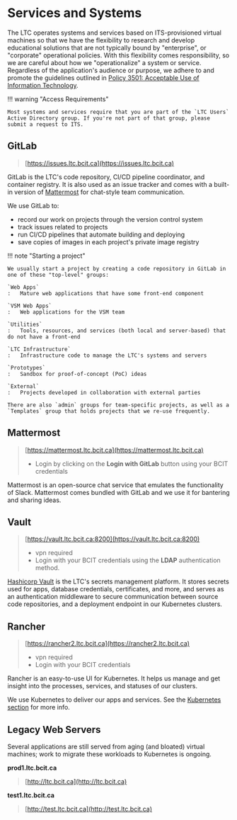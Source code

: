 # Services and Systems

The LTC operates systems and services based on ITS-provisioned virtual machines so that we have the flexibility to research and develop educational solutions that are not typically bound by "enterprise", or "corporate" operational policies. With this flexibility comes responsibility, so we are careful about how we "operationalize" a system or service. Regardless of the application's audience or purpose, we adhere to and promote the guidelines outlined in [Policy 3501: Acceptable Use of Information Technology](https://www.bcit.ca/files/pdf/policies/3501.pdf).

!!! warning "Access Requirements"

    Most systems and services require that you are part of the `LTC Users` Active Directory group. If you're not part of that group, please submit a request to ITS.

## GitLab

> [https://issues.ltc.bcit.ca](https://issues.ltc.bcit.ca)

GitLab is the LTC's code repository, CI/CD pipeline coordinator, and container registry. It is also used as an issue tracker and comes with a built-in version of [Mattermost](https://mattermost.com/) for chat-style team communication.

We use GitLab to:

* record our work on projects through the version control system
* track issues related to projects
* run CI/CD pipelines that automate building and deploying
* save copies of images in each project's private image registry

!!! note "Starting a project"

    We usually start a project by creating a code repository in GitLab in one of these "top-level" groups:

    `Web Apps`
    :   Mature web applications that have some front-end component

    `VSM Web Apps`
    :   Web applications for the VSM team

    `Utilities`
    :   Tools, resources, and services (both local and server-based) that do not have a front-end

    `LTC Infrastructure`
    :   Infrastructure code to manage the LTC's systems and servers

    `Prototypes`
    :   Sandbox for proof-of-concept (PoC) ideas

    `External`
    :   Projects developed in collaboration with external parties

    There are also `admin` groups for team-specific projects, as well as a `Templates` group that holds projects that we re-use frequently.

## Mattermost

> [https://mattermost.ltc.bcit.ca](https://mattermost.ltc.bcit.ca)
>
> * Login by clicking on the **Login with GitLab** button using your BCIT credentials

Mattermost is an open-source chat service that emulates the functionality of Slack. Mattermost comes bundled with GitLab and we use it for bantering and sharing ideas.

## Vault

> [https://vault.ltc.bcit.ca:8200](https://vault.ltc.bcit.ca:8200)
>
> * vpn required
> * Login with your BCIT credentials using the **LDAP** authentication method.

[Hashicorp Vault](https://vaultproject.io) is the LTC's secrets management platform. It stores secrets used for apps, database credentials, certificates, and more, and serves as an authentication middleware to secure communication between source code repositories, and a deployment endpoint in our Kubernetes clusters.

## Rancher

> [https://rancher2.ltc.bcit.ca](https://rancher2.ltc.bcit.ca)
>
> * vpn required
> * Login with your BCIT credentials

Rancher is an easy-to-use UI for Kubernetes. It helps us manage and get insight into the processes, services, and statuses of our clusters.

We use Kubernetes to deliver our apps and services. See the [Kubernetes section](1_kubernetes/index.md) for more info.

## Legacy Web Servers

Several applications are still served from aging (and bloated) virtual machines; work to migrate these workloads to Kubernetes is ongoing.

**prod1.ltc.bcit.ca**
> [http://ltc.bcit.ca](http://ltc.bcit.ca)

**test1.ltc.bcit.ca**
> [http://test.ltc.bcit.ca](http://test.ltc.bcit.ca)
